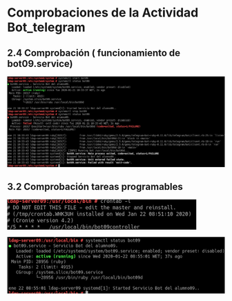 # Comprobaciones de la Actividad Bot_telegram

## 2.4 Comprobación ( funcionamiento de bot09.service)

![](img/bot2.4.png)

## 3.2 Comprobación tareas programables

![](img/bot3.2.png)

![](img/bot3.2.2.png)

